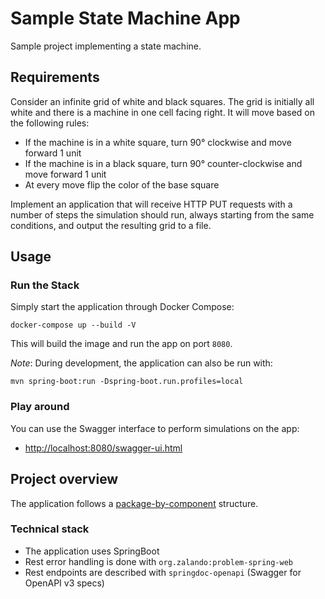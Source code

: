 # Sample State Machine App

Sample project implementing a state machine.

## Requirements

Consider an infinite grid of white and black squares. The grid is initially all white and there is a machine in one cell facing right. It will move based on the following rules:
 - If the machine is in a white square, turn 90° clockwise and move forward 1 unit
 - If the machine is in a black square, turn 90° counter-clockwise and move forward 1 unit
 - At every move flip the color of the base square

Implement an application that will receive HTTP PUT requests with a number of steps the simulation should run, always starting from the same conditions, and output the resulting grid to a file.

## Usage

### Run the Stack

Simply start the application through Docker Compose:
```shell script
docker-compose up --build -V
```

This will build the image and run the app on port `8080`.

*Note*: During development, the application can also be run with:

```shell script
mvn spring-boot:run -Dspring-boot.run.profiles=local
```

### Play around

You can use the Swagger interface to perform simulations on the app:
 - <http://localhost:8080/swagger-ui.html>

## Project overview

The application follows a [package-by-component](http://www.codingthearchitecture.com/2015/03/08/package_by_component_and_architecturally_aligned_testing.html) structure.

### Technical stack

 - The application uses SpringBoot
 - Rest error handling is done with `org.zalando:problem-spring-web`
 - Rest endpoints are described with `springdoc-openapi` (Swagger for OpenAPI v3 specs)
